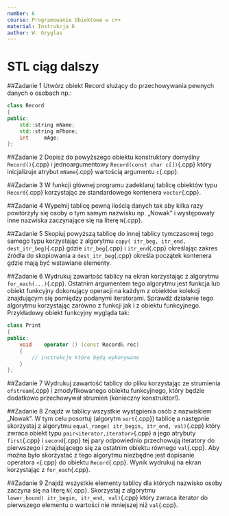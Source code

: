 ```yaml
---
number: 6
course: Programowanie Obiektowe w c++
material: Instrukcja 6
author: W. Gryglas
---
```



# STL ciąg dalszy

##Zadanie 1
Utwórz obiekt Record służący do przechowywania pewnych danych o osobach np.:
```cpp
class Record
{
public:
	std::string	mName;
	std::string	mPhone;
	int		mAge;
};
```
##Zadanie 2
Dopisz do powyższego obiektu konstruktory domyślny `Record()`{.cpp} i jednoargumentowy `Record(const char c[])`{.cpp} który inicjalizuje atrybut `mName`{.cpp} wartością argumentu `c`{.cpp}.

##Zadanie 3
W funkcji głównej programu zadeklaruj tablicę obiektów typu `Record`{.cpp} korzystając ze standardowego kontenera `vector`{.cpp}.

##Zadanie 4
Wypełnij tablicę pewną ilością danych tak aby kilka razy powtórzyły się osoby o tym samym nazwisku np. „Nowak” i występowały inne nazwiska zaczynające się na literę `N`{.cpp}.

##Zadanie 5
Skopiuj powyższą tablicę do innej tablicy tymczasowej tego samego typu korzystając z algorytmu `copy( itr_beg, itr_end, dest_itr_beg)`{.cpp} gdzie `itr_beg`{.cpp} i `itr_end`{.cpp} określając zakres źródła do skopiowania a `dest_itr_beg`{.cpp} określa początek kontenera gdzie mają być wstawiane elementy.

##Zadanie 6
Wydrukuj zawartość tablicy na ekran korzystając z algorytmu `for_each(...)`{.cpp}. Ostatnim argumentem tego algorytmu jest funkcja lub obiekt funkcyjny dokonujący operacji na każdym z obiektów kolekcji znajdującym się pomiędzy podanymi iteratorami. Sprawdź działanie tego algorytmu korzystając zarówno z funkcji jak i z obiektu funkcyjnego. Przykładowy obiekt funkcyjny wygląda tak:
```cpp
class Print
{
public:
	void	operator () (const Record& rec)
	{
		// instrukcje które będą wykonywane
	}
};
```
##Zadanie 7
Wydrukuj zawartość tablicy do pliku korzystając ze strumienia `ofstream`{.cpp} i zmodyfikowanego obiektu funkcyjnego, który będzie dodatkowo przechowywał strumień (konieczny konstruktor!).

##Zadanie 8
Znajdż w tablicy wszystkie wystąpienia osób z nazwiskiem „Nowak”. W tym celu posortuj (algorytm `sort`{.cpp}) tablicę a następnie skorzystaj z algorytmu `equal_range( itr_begin, itr_end, val)`{.cpp} który zwraca obiekt typu `pair<iterator,iterator>`{.cpp} a jego atrybuty `first`{.cpp} i `second`{.cpp} tej pary odpowiednio przechowują iteratory do pierwszego i znajdującego się za ostatnim obiektu równego `val`{.cpp}. Aby można było skorzystać z tego algorytmu niezbędne jest dopisanie operatora `<`{.cpp} do obiektu `Record`{.cpp}. Wynik wydrukuj na ekran korzystając z `for_each`{.cpp}.

##Zadanie 9
Znajdź wszystkie elementy tablicy dla których nazwisko osoby zaczyna się na literę `N`{.cpp}. Skorzystaj z algorytmu `lower_bound( itr_begin, itr_end, val)`{.cpp} który zwraca iterator do pierwszego elementu o wartości nie mniejszej niż `val`{.cpp}.

